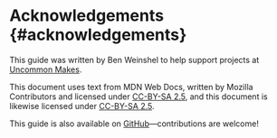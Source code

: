 # Acknowledgements {#acknowledgements}

This guide was written by Ben Weinshel to help support projects at [Uncommon Makes](https://make.uncommonhacks.com).

This document uses text from MDN Web Docs, written by Mozilla Contributors and licensed under [CC-BY-SA 2.5](http://creativecommons.org/licenses/by-sa/2.5/), and this document is likewise licensed under [CC-BY-SA 2.5](http://creativecommons.org/licenses/by-sa/2.5/).

This guide is also available on [GitHub](https://github.com/uncommonhacks/browser-extension-guide)—contributions are welcome!

